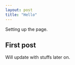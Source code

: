 ```yaml
---
layout: post
title: "Hello"
---
```


Setting up the page.

## First post

Will update with stuffs later on.
